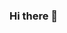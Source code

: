 ### Hi there 👋

<!--
**dkkariuki/dkkariuki** is a ✨ _special_ ✨ repository because its `README.md` (this file) appears on your GitHub profile.

<a href="https://www.linkedin.com/in/dkkariuki/"><img alt="LinkedIn" src="https://img.shields.io/badge/linkedin%20-%230077B5.svg?&style=for-the-badge&logo=linkedin&logoColor=white"/></a>

Here are some ideas to get you started:

- 🔭 I’m currently working on ...
- 🌱 I’m currently learning ...
- 👯 I’m looking to collaborate on ...
- 🤔 I’m looking for help with ...
- 💬 Ask me about ...
- 📫 How to reach me: ...
- 😄 Pronouns: ...
- ⚡ Fun fact: ...
-->
